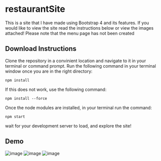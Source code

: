 # restaurantSite

This is a site that I have made using Bootstrap 4 and its features. If you would like to view the site read the instructions below or view the images attached! Please note that the menu page has not been created

## Download Instructions

Clone the repository in a convinient location and navigate to it in your terminal or command prompt. Run the following command in your terminal window once you are in the right directory:

```npm install```

If this does not work, use the following command:

```npm install --force```

Once the node modules are installed, in your terminal run the command:

```npm start```

wait for your development server to load, and explore the site!

## Demo

![image](https://user-images.githubusercontent.com/67477587/127752079-9aef6986-0d89-4b6d-abb8-3145b4ea03a6.png)
![image](https://user-images.githubusercontent.com/67477587/127752082-47eb057b-b0df-4fe8-a3f7-148b57201a87.png)
![image](https://user-images.githubusercontent.com/67477587/127752091-f36b2d3e-5e33-4b04-afb7-c198ba9bcf9a.png)
